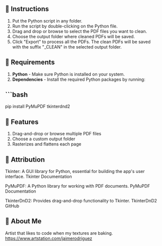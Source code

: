 ## 🚀 Instructions 

1. Put the Python script in any folder.
2. Run the script by double-clicking on the Python file.
3. Drag and drop or browse to select the PDF files you want to clean.
4. Choose the output folder where cleaned PDFs will be saved.
5. Click "Export" to process all the PDFs. The clean PDFs will be saved with the suffix "_CLEAN" in the selected output folder.

## 🌟 Requirements

1. **Python** - Make sure Python is installed on your system.
2. **Dependencies** - Install the required Python packages by running:

## ```bash 
   pip install PyMuPDF tkinterdnd2
   
## 🌟 Features

1. Drag-and-drop or browse multiple PDF files  
2. Choose a custom output folder  
3. Rasterizes and flattens each page  

## 🌟 Attribution
Tkinter: A GUI library for Python, essential for building the app's user interface. Tkinter Documentation

PyMuPDF: A Python library for working with PDF documents. PyMuPDF Documentation

TkinterDnD2: Provides drag-and-drop functionality to Tkinter. TkinterDnD2 GitHub

## 🌟 About Me

Artist that likes to code when my textures are baking. https://www.artstation.com/jaimerodriguez 
